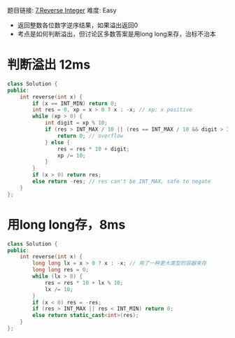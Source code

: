 题目链接: [7.Reverse Integer][1]
难度: Easy

- 返回整数各位数字逆序结果，如果溢出返回0
- 考点是如何判断溢出，但讨论区多数答案是用long long来存，治标不治本

# 判断溢出 12ms
```cpp
class Solution {
public:
    int reverse(int x) {
        if (x == INT_MIN) return 0; 
        int res = 0, xp = x > 0 ? x : -x; // xp: x positive
        while (xp > 0) {
            int digit = xp % 10;
            if (res > INT_MAX / 10 || (res == INT_MAX / 10 && digit > INT_MAX % 10)) {
                return 0; // overflow
            } else {
                res = res * 10 + digit;
                xp /= 10;
            }
        }
        if (x > 0) return res;
        else return -res; // res can't be INT_MAX, safe to negate
    }
};
```

# 用long long存，8ms
```cpp
class Solution {
public:
    int reverse(int x) {
        long long lx = x > 0 ? x : -x; // 用了一种更大类型的容器来存
        long long res = 0;
        while (lx > 0) {
            res = res * 10 + lx % 10;
            lx /= 10;
        }
        if (x < 0) res = -res;
        if (res > INT_MAX || res < INT_MIN) return 0;
        else return static_cast<int>(res);
    }
};
```

[1]: https://leetcode.com/problems/reverse-integer/